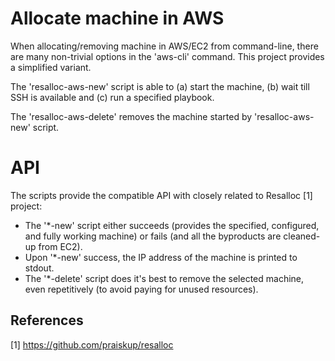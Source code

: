 Allocate machine in AWS
=======================

When allocating/removing machine in AWS/EC2 from command-line, there are many
non-trivial options in the 'aws-cli' command.  This project provides a
simplified variant.

The 'resalloc-aws-new' script is able to (a) start the machine, (b) wait till
SSH is available and (c) run a specified playbook.

The 'resalloc-aws-delete' removes the machine started by 'resalloc-aws-new'
script.

API
===

The scripts provide the compatible API with closely related to Resalloc [1]
project:

- The '*-new' script either succeeds (provides the specified, configured, and
  fully working machine) or fails (and all the byproducts are cleaned-up from
  EC2).
- Upon '*-new' success, the IP address of the machine is printed to stdout.
- The '*-delete' script does it's best to remove the selected machine, even
  repetitively (to avoid paying for unused resources).

References
----------

[1] https://github.com/praiskup/resalloc
